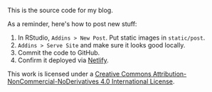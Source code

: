 This is the source code for my blog. 

As a reminder, here's how to post new stuff:

1. In RStudio, `Addins > New Post`. Put static images in `static/post`.
2. `Addins > Serve Site` and make sure it looks good locally.
3. Commit the code to GitHub.
4. Confirm it deployed via [Netlify](https://app.netlify.com/).

This work is licensed under a 
[Creative Commons Attribution-NonCommercial-NoDerivatives 4.0 International License](http://creativecommons.org/licenses/by-nc-nd/4.0/).
